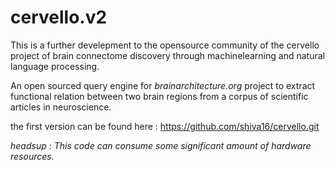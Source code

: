 # cervello.v2

This is a further develepment to the opensource community of the cervello project of brain connectome discovery through machinelearning and natural language processing.

An open sourced query engine for _brainarchitecture.org_ project to extract functional relation between two brain regions from a corpus of scientific articles in neuroscience.

the first version can be found here : https://github.com/shiva16/cervello.git

_headsup : This code can consume some significant amount of hardware resources._
